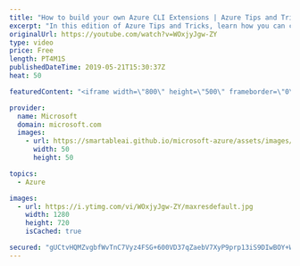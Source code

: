 ```yaml
---
title: "How to build your own Azure CLI Extensions | Azure Tips and Tricks"
excerpt: "In this edition of Azure Tips and Tricks, learn how you can create Azure CLI extensions to add additional functionalities to your Azure CLI.   For more tips and tricks, visit: http://azuredev.tips  Get started with 12 months of free services and $200 USD in credit.  Create your free account today with"
originalUrl: https://youtube.com/watch?v=WOxjyJgw-ZY
type: video
price: Free
length: PT4M1S
publishedDateTime: 2019-05-21T15:30:37Z
heat: 50

featuredContent: "<iframe width=\"800\" height=\"500\" frameborder=\"0\" src=\"https://www.youtube.com/embed/WOxjyJgw-ZY\" allow=\"accelerometer; autoplay; encrypted-media; gyroscope; picture-in-picture\" allowfullscreen></iframe>"

provider:
  name: Microsoft
  domain: microsoft.com
  images:
    - url: https://smartableai.github.io/microsoft-azure/assets/images/organizations/microsoft.com-50x50.jpg
      width: 50
      height: 50

topics:
  - Azure

images:
  - url: https://i.ytimg.com/vi/WOxjyJgw-ZY/maxresdefault.jpg
    width: 1280
    height: 720
    isCached: true

secured: "gUCtvHQMZvgbfWvTnC7Vyz4FSG+600VD37qZaebV7XyP9prp13iS9DIwBOY+WTv393mP5OvV1q6sKDIDMYpyeG8RMVzfli0oQqzmKhgTNHDpuD/5GYgKCGN7E1kHd/AljUHuR5sKnAx0mamDZ0z5pVlxy/2mRkcWLpalpO1q8gJbLkuii71ahSCGIY0jDfcU/oKmhW9XJZtsbqsCuUAR7TaKEieRn429bAB4a5qGHUHnG6znt81RmYeRaFUfqNwJstA0bHqVZcQqGlQcWaE+ry8EkFbGce2btwIzu5q2HSIDZ+blsw8E1mLtDQo7dWsNPCQXx/YfChj3g0jj2Eb8NOIRWskSNRXm/mi3EzQtdAoAqDfwaAsZy3ElF1PIWQV1DenaYnRAPzUtfP9LZXieMkSLL6YEFprT5XqIfsrd0tQ=;971Y9KLa2UjbrwR18+i/Ww=="
---
```


